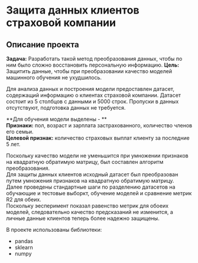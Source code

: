 # Защита данных клиентов страховой компании
## Описание проекта

**Задача:** Разработать такой метод преобразования данных, чтобы по ним было сложно восстановить персональную информацию.
**Цель:** Защитить данные, чтобы при преобразовании качество моделей машинного обучения не ухудшилось.

Для анализа данных и построения модели предоставлен датасет, содержащий информацию о клиентах страховой компании. Датасет состоит из 5 столбцов с данными и 5000 строк. Пропуски в данных отсутствуют, подготовка данных не требуется.

**Для обучения модели выделены - **
<br>**Признаки:** пол, возраст и зарплата застрахованного, количество членов его семьи.
<br>**Целевой признак:** количество страховых выплат клиенту за последние 5 лет.

Поскольку качество модели не уменьшится при умножении признаков на квадратную обратимую матрицу, был составлен алгоритм преобразования.
<br>Для защиты данных клиентов исходный датасет был преобразован путем умножения признаков на квадратную обратимую матрицу.
<br>Далее проведены стандартные шаги по разделению датасетов на обучающие и тестовые выборкт, обучение моделей и сравнение метрик R2 для обеих.
<br>Поскольку эесперимент показал равенство метрик для обоеих моделей, следовательно качество предсказаний не изменится, а личные данные клиентов теперь более надежно защищены.

В проекте использованы библиотеки:
- pandas
- sklearn
- numpy
